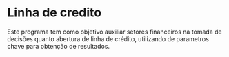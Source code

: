 # Linha de credito
 Este programa tem como objetivo auxiliar setores financeiros na tomada de decisões quanto abertura de linha de crédito, utilizando de parametros chave para obtenção de resultados.
